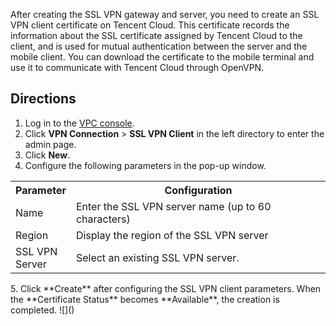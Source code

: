 After creating the SSL VPN gateway and server, you need to create an SSL VPN client certificate on Tencent Cloud. This certificate records the information about the SSL certificate assigned by Tencent Cloud to the client, and is used for mutual authentication between the server and the mobile client. You can download the certificate to the mobile terminal and use it to communicate with Tencent Cloud through OpenVPN.


## Directions
1. Log in to the [VPC console](https://console.cloud.tencent.com/vpc/vpc?rid=1).
2. Click **VPN Connection** > **SSL VPN Client** in the left directory to enter the admin page.
3. Click **New**.
4. Configure the following parameters in the pop-up window.
![]()
<table>
<tr>
<th width="12%">Parameter</th>
<th>Configuration</th>
</tr>
<tr>
<td>Name</td>
<td>Enter the SSL VPN server name (up to 60 characters)</td>
</tr>
<tr>
<td>Region</td>
<td>Display the region of the SSL VPN server</td>
</tr>
<tr>
<td>SSL VPN Server</td>
<td>Select an existing SSL VPN server.</td>
</tr>
</table>
5. Click **Create** after configuring the SSL VPN client parameters. When the **Certificate Status** becomes **Available**, the creation is completed.
![]()



